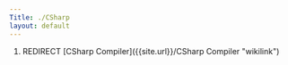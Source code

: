 ```yaml
---
Title: ./CSharp
layout: default
---
```


1.  REDIRECT [CSharp Compiler]({{site.url}}/CSharp Compiler "wikilink")
